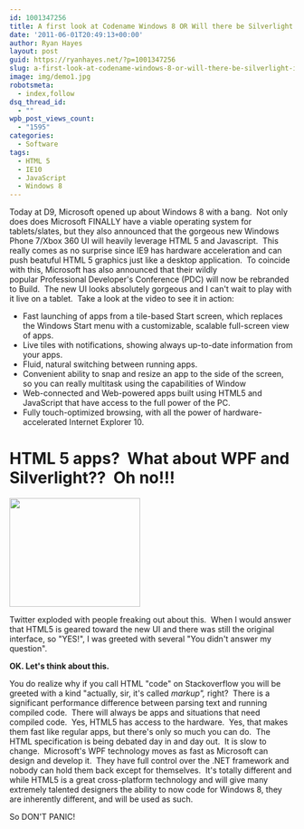 ```yaml
---
id: 1001347256
title: A first look at Codename Windows 8 OR Will there be Silverlight in Windows 8?
date: '2011-06-01T20:49:13+00:00'
author: Ryan Hayes
layout: post
guid: https://ryanhayes.net/?p=1001347256
slug: a-first-look-at-codename-windows-8-or-will-there-be-silverlight-in-windows-8
image: img/demo1.jpg
robotsmeta:
  - index,follow
dsq_thread_id:
  - ""
wpb_post_views_count:
  - "1595"
categories:
  - Software
tags:
  - HTML 5
  - IE10
  - JavaScript
  - Windows 8
---
```

Today at D9, Microsoft opened up about Windows 8 with a bang.  Not only does does Microsoft FINALLY have a viable operating system for tablets/slates, but they also announced that the gorgeous new Windows Phone 7/Xbox 360 UI will heavily leverage HTML 5 and Javascript.  This really comes as no surprise since IE9 has hardware acceleration and can push beatuful HTML 5 graphics just like a desktop application.  To coincide with this, Microsoft has also announced that their wildly popular Professional Developer's Conference (PDC) will now be rebranded to Build.  The new UI looks absolutely gorgeous and I can't wait to play with it live on a tablet.  Take a look at the video to see it in action:

<!--more-->



  * Fast launching of apps from a tile-based Start screen, which replaces the Windows Start menu with a customizable, scalable full-screen view of apps.
  * Live tiles with notifications, showing always up-to-date information from your apps.
  * Fluid, natural switching between running apps.
  * Convenient ability to snap and resize an app to the side of the screen, so you can really multitask using the capabilities of Window
  * Web-connected and Web-powered apps built using HTML5 and JavaScript that have access to the full power of the PC.
  * Fully touch-optimized browsing, with all the power of hardware-accelerated Internet Explorer 10.

# HTML 5 apps?  What about WPF and Silverlight??  Oh no!!!

[<img class="size-full wp-image-1001347260 alignleft" title="Panic!" src="https://ryanhayes.wpengine.comimg/wp-content/uploads/2013/10/panic_ackmmv.gif" alt="" width="231" height="192" />](https://ryanhayes.wpengine.comimg/wp-content/uploads/2013/10/panic_ackmmv.gif)

Twitter exploded with people freaking out about this.  When I would answer that HTML5 is geared toward the new UI and there was still the original interface, so "YES!", I was greeted with several "You didn't answer my question".

**OK. Let's think about this.**

You do realize why if you call HTML "code" on Stackoverflow you will be greeted with a kind "actually, sir, it's called _markup",_ right?  There is a significant performance difference between parsing text and running compiled code.  There will always be apps and situations that need compiled code.  Yes, HTML5 has access to the hardware.  Yes, that makes them fast like regular apps, but there's only so much you can do.  The HTML specification is being debated day in and day out.  It is slow to change.  Microsoft's WPF technology moves as fast as Microsoft can design and develop it.  They have full control over the .NET framework and nobody can hold them back except for themselves.  It's totally different and while HTML5 is a great cross-platform technology and will give many extremely talented designers the ability to now code for Windows 8, they are inherently different, and will be used as such.

So DON'T PANIC!
